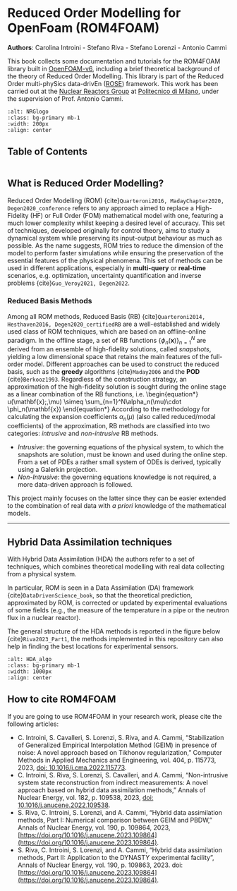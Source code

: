 # Reduced Order Modelling for OpenFoam (ROM4FOAM)

**Authors**: Carolina Introini - Stefano Riva - Stefano Lorenzi - Antonio Cammi

This book collects some documentation and tutorials for the ROM4FOAM library built in [OpenFOAM-v6](https://openfoam.org/version/6/), including a brief theoretical background of the theory of Reduced Order Modelling. This library is part of the Reduced Order multi-phySics data-drivEn ([ROSE](https://github.com/ROSE-Polimi)) framework. This work has been carried out at the [Nuclear Reactors Group](https://www.nuclearenergy.polimi.it) at [Politecnico di Milano](https://polimi.it), under the supervision of Prof. Antonio Cammi.

```{image} images/NRG_logo.png
:alt: NRGlogo
:class: bg-primary mb-1
:width: 200px
:align: center
```

## Table of Contents
```{tableofcontents}
```

## What is Reduced Order Modelling?
Reduced Order Modelling (ROM) {cite}`Quarteroni2016, MadayChapter2020, Degen2020_conference` refers to any approach aimed to replace a High-Fidelity (HF) or Full Order (FOM) mathematical model with one, featuring a much lower complexity whilst keeping a desired level of accuracy. This set of techniques, developed originally for control theory, aims to study a dynamical system while preserving its input-output behaviour as much as possible. As the name suggests, ROM tries to reduce the dimension of the model to perform faster simulations while ensuring the preservation of the essential features of the physical phenomena. This set of methods can be used in different applications, especially in **multi-query** or **real-time** scenarios, e.g. optimization, uncertainty quantification and inverse problems {cite}`Guo_Veroy2021, Degen2022`.

### Reduced Basis Methods
Among all ROM methods, Reduced Basis (RB) {cite}`Quarteroni2014, Hesthaven2016, Degen2020_certifiedRB` are a well-established and widely used class of ROM techniques, which are based on an offline-online paradigm. In the offline stage, a set of RB functions $\{\phi_n(\mathbf{x})\}_{n=1}^N$ are derived from an ensemble of high-fidelity solutions, called *snapshots*, yielding a low dimensional space that retains the main features of the full-order model. Different approaches can be used to construct the reduced basis, such as the **greedy** algorithms {cite}`Maday2006` and the **POD** {cite}`Berkooz1993`. Regardless of the construction strategy, an approximation of the high-fidelity solution is sought during the online stage as a linear combination of the RB functions, i.e.
\begin{equation*}
u(\mathbf{x}\;\,\mu) \simeq \sum_{n=1}^N\alpha_n(\mu)\cdot \phi_n(\mathbf{x})
\end{equation*}
According to the methodology for calculating the expansion coefficients $\alpha_n(\mu)$ (also called reduced/modal coefficients) of the approximation, RB methods are classified into two categories: *intrusive* and *non-intrusive* RB methods.

- *Intrusive*: the governing equations of the physical system, to which the snapshots are solution, must be known and used during the online step. From a set of PDEs a rather small system of ODEs is derived, typically using a Galerkin projection.
- *Non-Intrusive*: the governing equations knowledge is not required, a more data-driven approach is followed.

This project mainly focuses on the latter since they can be easier extended to the combination of real data with *a priori* knowledge of the mathematical models.

---

## Hybrid Data Assimilation techniques

With Hybrid Data Assimilation (HDA) the authors refer to a set of techniques, which combines theoretical modelling with real data collecting from a physical system. 


In particular, ROM is seen in a Data Assimilation (DA) framework {cite}`DataDrivenScience_book`, so that the theoretical prediction, approximated by ROM, is corrected or updated by experimental evaluations of some fields (e.g., the measure of the temperature in a pipe or the neutron flux in a nuclear reactor).

The general structure of the HDA methods is reported in the figure below {cite}`Riva2023_Part1`, the methods implemented in this repository can also help in finding the best locations for experimental sensors.

```{image} ./images/HDA_algo.png
:alt: HDA_algo
:class: bg-primary mb-1
:width: 1000px
:align: center
```

## How to cite ROM4FOAM

If you are going to use ROM4FOAM in your research work, please cite the following articles:

- C. Introini, S. Cavalleri, S. Lorenzi, S. Riva, and A. Cammi, “Stabilization of Generalized Empirical Interpolation Method (GEIM) in presence of noise: A novel approach based on Tikhonov regularization,” Computer Methods in Applied Mechanics and Engineering, vol. 404, p. 115773, 2023, [doi: 10.1016/j.cma.2022.115773](https://doi.org/10.1016/j.cma.2022.115773).
- C. Introini, S. Riva, S. Lorenzi, S. Cavalleri, and A. Cammi, “Non-intrusive system state reconstruction from indirect measurements: A novel approach based on hybrid data assimilation methods,” Annals of Nuclear Energy, vol. 182, p. 109538, 2023, [doi: 10.1016/j.anucene.2022.109538](https://doi.org/10.1016/j.anucene.2022.109538).
- S. Riva, C. Introini, S. Lorenzi, and A. Cammi, “Hybrid data assimilation methods, Part I: Numerical comparison between GEIM and PBDW,” Annals of Nuclear Energy, vol. 190, p. 109864, 2023, [https://doi.org/10.1016/j.anucene.2023.109864](https://doi.org/10.1016/j.anucene.2023.109864).
- S. Riva, C. Introini, S. Lorenzi, and A. Cammi, “Hybrid data assimilation methods, Part II: Application to the DYNASTY experimental facility”, Annals of Nuclear Energy, vol. 190, p. 109863, 2023. doi: [https://doi.org/10.1016/j.anucene.2023.109864](https://doi.org/10.1016/j.anucene.2023.109864).